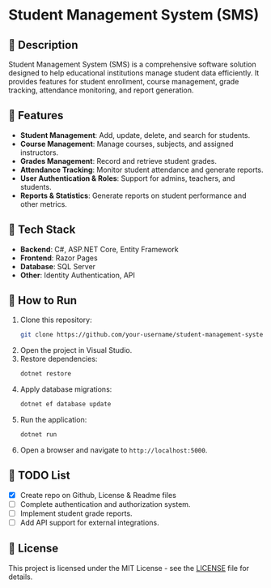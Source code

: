 # Student Management System (SMS)

## 📝 Description
Student Management System (SMS) is a comprehensive software solution designed to help educational institutions manage student data efficiently. It provides features for student enrollment, course management, grade tracking, attendance monitoring, and report generation.

## 🔧 Features
- **Student Management**: Add, update, delete, and search for students.
- **Course Management**: Manage courses, subjects, and assigned instructors.
- **Grades Management**: Record and retrieve student grades.
- **Attendance Tracking**: Monitor student attendance and generate reports.
- **User Authentication & Roles**: Support for admins, teachers, and students.
- **Reports & Statistics**: Generate reports on student performance and other metrics.

## 🏰 Tech Stack
- **Backend**: C#, ASP.NET Core, Entity Framework
- **Frontend**: Razor Pages 
- **Database**: SQL Server
- **Other**: Identity Authentication, API

## 🚀 How to Run
1. Clone this repository:
   ```sh
   git clone https://github.com/your-username/student-management-system.git
   ```
2. Open the project in Visual Studio.
3. Restore dependencies:
   ```sh
   dotnet restore
   ```
4. Apply database migrations:
   ```sh
   dotnet ef database update
   ```
5. Run the application:
   ```sh
   dotnet run
   ```
6. Open a browser and navigate to `http://localhost:5000`.

## 📌 TODO List
- [x] Create repo on Github, License & Readme files
- [ ] Complete authentication and authorization system.
- [ ] Implement student grade reports.
- [ ] Add API support for external integrations.

## 📄 License
This project is licensed under the MIT License - see the [LICENSE](LICENSE) file for details.

